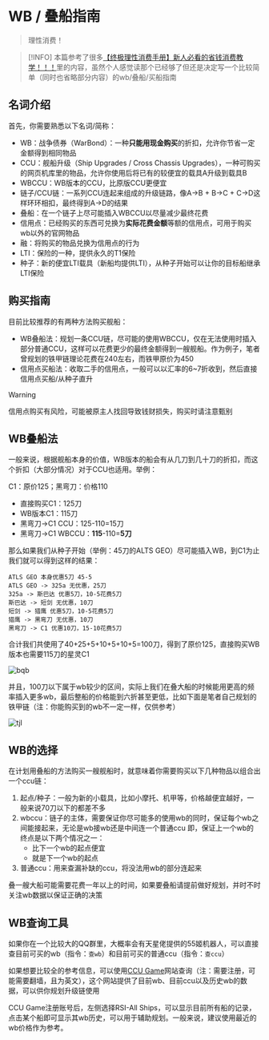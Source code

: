 # WB / 叠船指南

> 理性消费！

> [!INFO]
> 本篇参考了很多[【终极理性消费手册】新人必看的省钱消费教学！！！](https://tieba.baidu.com/p/7872272599)里的内容，虽然个人感觉读那个已经够了但还是决定写一个比较简单（同时也省略部分内容）的wb/叠船/买船指南

## 名词介绍

首先，你需要熟悉以下名词/简称：
- WB：战争债券（WarBond）：一种**只能用现金购买**的折扣，允许你节省一定金额得到相同物品
- CCU：舰船升级（Ship Upgrades / Cross Chassis Upgrades），一种可购买的网页机库里的物品，允许你使用后将已有的较便宜的载具A升级到载具B
- WBCCU：WB版本的CCU，比原版CCU更便宜
- 链子/CCU链：一系列CCU连起来组成的升级链路，像A->B + B->C + C->D这样环环相扣，最终得到A->D的结果
- 叠船：在一个链子上尽可能插入WBCCU以尽量减少最终花费
- 信用点：已经购买的东西可兑换为**实际花费金额**等额的信用点，可用于购买wb以外的官网物品
- 融：将购买的物品兑换为信用点的行为
- LTI：保险的一种，提供永久的T1保险
- 种子：新的便宜LTI载具（新船均提供LTI），从种子开始可以让你的目标船继承LTI保险

## 购买指南

目前比较推荐的有两种方法购买舰船：
- WB叠船法：规划一条CCU链，尽可能的使用WBCCU，仅在无法使用时插入部分普通CCU，这样可以花费更少的最终金额得到一艘舰船。作为例子，笔者曾规划的铁甲链理论花费在240左右，而铁甲原价为450
- 信用点买船法：收取二手的信用点，一般可以以汇率的6~7折收到，然后直接信用点买船/从种子直升

> [!WARNING]
> 信用点购买有风险，可能被原主人找回导致钱财损失，购买时请注意甄别

## WB叠船法

一般来说，根据舰船本身的价值，WB版本的船会有从几刀到几十刀的折扣，而这个折扣（大部分情况）对于CCU也适用。举例：

C1：原价125；黑弯刀：价格110
- 直接购买C1：125刀
- WB版本C1：115刀
- 黑弯刀->C1 CCU：125-110=15刀
- 黑弯刀->C1 WBCCU：**115**-110=**5刀**

那么如果我们从种子开始（举例：45刀的ALTS GEO）尽可能插入WB，到C1为止我们就可以得到这样的结果：

```none
ATLS GEO 本身优惠5刀 45-5
ATLS GEO -> 325a 无优惠，25刀
325a -> 斯巴达 优惠5刀，10-5花费5刀
斯巴达 -> 短剑 无优惠，10刀
短剑 -> 猎鹰 优惠5刀，10-5花费5刀
猎鹰 -> 黑弯刀 无优惠，10刀
黑弯刀 -> C1 优惠10刀，15-10花费5刀
```

合计我们共使用了40+25+5+10+5+10+5=100刀，得到了原价125，直接购买WB版本也需要115刀的星灵C1

![bqb](https://pic1.imgdb.cn/item/6800777b88c538a9b5d5292e.png)

并且，100刀以下属于wb较少的区间，实际上我们在叠大船的时候能用更高的频率插入更多wb，最后整船的价格能到六折甚至更低，比如下面是笔者自己规划的铁甲链（注：你能购买到的wb不一定一样，仅供参考）

![tjl](https://pic1.imgdb.cn/item/680077c888c538a9b5d52a59.png)

## WB的选择

在计划用叠船的方法购买一艘舰船时，就意味着你需要购买以下几种物品以组合出一个ccu链：
1. 起点/种子：一般为新的小载具，比如小摩托、机甲等，价格越便宜越好，一般来说70刀以下的都差不多
2. wbccu：链子的主体，需要保证你尽可能多的使用wb的同时，保证每个wb之间能接起来，无论是wb接wb还是中间连一个普通ccu
    即，保证上一个wb的终点是以下两个情况之一：
    - 比下一个wb的起点便宜
    - 就是下一个wb的起点
3. 普通ccu：用来查漏补缺的ccu，将没法用wb的部分连起来

叠一艘大船可能需要花费一年以上的时间，如果要叠船请提前做好规划，并时不时关注wb数据以保证正确的决策

## WB查询工具

如果你在一个比较大的QQ群里，大概率会有天星佬提供的55姬机器人，可以直接查目前可买的wb（指令：`查wb`）和目前可买的普通ccu（指令：`查ccu`）

如果想要比较全的参考信息，可以使用[CCU Game](https://ccugame.app/)网站查询（注：需要注册，可能需要翻墙，且为英文），这个网站提供了目前wb、目前ccu以及历史wb的数据，可以供你规划升级链使用

CCU Game注册账号后，左侧选择RSI-All Ships，可以显示目前所有船的记录，点击某个船即可显示其wb历史，可以用于辅助规划。一般来说，建议使用最近的wb价格作为参考。
